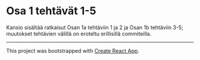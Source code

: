 # Osa 1 tehtävät 1-5

Kansio sisältää ratkaisut Osan 1a tehtäviin 1 ja 2 ja Osan 1b tehtäviin 3-5; muutokset tehtävien välillä on eroteltu erillisillä commiteilla.


----

This project was bootstrapped with [Create React App](https://github.com/facebookincubator/create-react-app).
